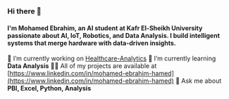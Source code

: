 ### Hi there 👋
#### I'm Mohamed Ebrahim, an AI student at Kafr El-Sheikh University passionate about AI, IoT, Robotics, and Data Analysis. I build intelligent systems that merge hardware with data-driven insights.
🔭 I’m currently working on [Healthcare-Analytics](https://github.com/mohamadx1/Healthcare-Analytics)
🌱 I’m currently learning **Data Analysis**
👨‍💻 All of my projects are available at [https://www.linkedin.com/in/mohamed-ebrahim-hamed](https://www.linkedin.com/in/mohamed-ebrahim-hamed)
💬 Ask me about **PBI, Excel, Python, Analysis**
